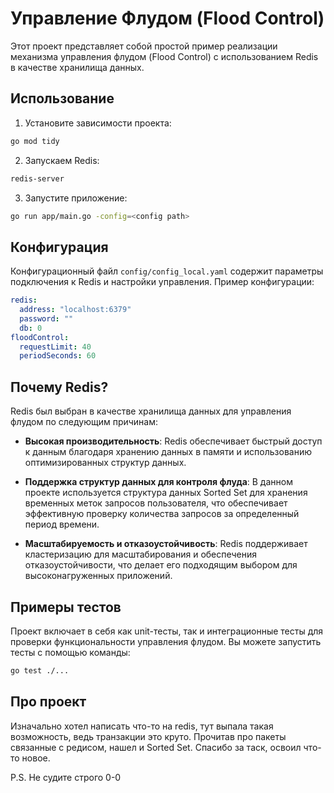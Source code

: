 # Управление Флудом (Flood Control)

Этот проект представляет собой простой пример реализации механизма управления флудом (Flood Control) с использованием Redis в качестве хранилища данных. 

## Использование

1. Установите зависимости проекта:

```bash
go mod tidy
```
2. Запускаем Redis:

```bash
redis-server
```

3. Запустите приложение:

```bash
go run app/main.go -config=<config path>
```

## Конфигурация

Конфигурационный файл `config/config_local.yaml` содержит параметры подключения к Redis и настройки управления. Пример конфигурации:

```yaml
redis:
  address: "localhost:6379"
  password: ""
  db: 0
floodControl:
  requestLimit: 40
  periodSeconds: 60
```

## Почему Redis?

Redis был выбран в качестве хранилища данных для управления флудом по следующим причинам:

- **Высокая производительность**: Redis обеспечивает быстрый доступ к данным благодаря хранению данных в памяти и использованию оптимизированных структур данных.

- **Поддержка структур данных для контроля флуда**: В данном проекте используется структура данных Sorted Set для хранения временных меток запросов пользователя, что обеспечивает эффективную проверку количества запросов за определенный период времени.

- **Масштабируемость и отказоустойчивость**: Redis поддерживает кластеризацию для масштабирования и обеспечения отказоустойчивости, что делает его подходящим выбором для высоконагруженных приложений.

## Примеры тестов

Проект включает в себя как unit-тесты, так и интеграционные тесты для проверки функциональности управления флудом. Вы можете запустить тесты с помощью команды:

```bash
go test ./...
```

## Про проект

Изначально хотел написать что-то на redis, тут выпала такая возможность, ведь транзакции это круто. Прочитав про пакеты связанные с редисом, нашел и Sorted Set. Спасибо за таск, освоил что-то новое. 

P.S. Не судите строго 0-0
